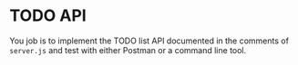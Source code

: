 # TODO API

You job is to implement the TODO list API documented in the comments of `server.js` and test with either Postman or a command line tool.